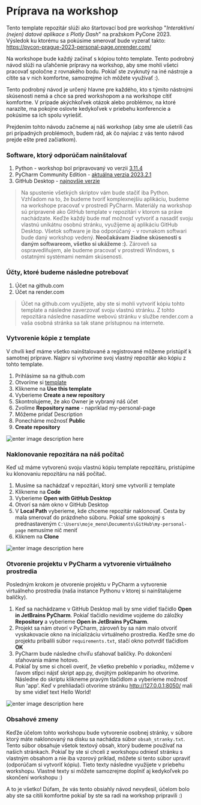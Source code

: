 # Príprava na workshop

Tento template repozitár slúži ako štartovací bod pre workshop "*Interaktivní (nejen) datové aplikace s Plotly Dash*" na pražskom PyCone 2023. Výsledok ku ktorému sa pokúsime smerovať bude vyzerať takto: https://pycon-prague-2023-personal-page.onrender.com/

Na workshope bude každý začínať s kópiou tohto template. Tento podrobný návod slúži na uľahčenie prípravy na workshop, aby sme mohli všetci pracovať spoločne z rovnakého bodu. Pokiaľ ste zvyknutý na iné nástroje a cítite sa v nich komfortne, samozrejme ich môžete využívať :). 

Tento podrobný návod je určený hlavne pre každého, kto s týmito nástrojmi skúsenosti nemá a chce sa pred workshopom a na workshope cítiť komfortne. V prípade akýchkoľvek otázok alebo problémov, na ktoré narazíte, ma pokojne oslovte kedykoľvek v priebehu konferencie a pokúsime sa ich spolu vyriešiť.

Prejdením tohto návodu začneme aj náš workshop (aby sme ale ušetrili čas pri prípadných problémoch, budem rád, ak čo najviac z vás tento návod prejde ešte pred začiatkom). 

### Software, ktorý odporúčam nainštalovať

1. Python - workshop bol pripravovaný vo verzii [3.11.4](https://www.python.org/ftp/python/3.11.4/python-3.11.4-amd64.exe)
2. PyCharm Community Edition - [aktuálna verzia 2023.2.1](https://www.jetbrains.com/pycharm/download/download-thanks.html?platform=windows&code=PCC)
3. GitHub Desktop - [najnovšie verzie](https://desktop.github.com/)

> Na spustenie všetkých skriptov vám bude stačiť iba Python. Vzhľadom na to, že budeme tvoriť komplexnejšiu aplikáciu, budeme na workshope pracovať v prostredí PyCharm. Materiály na workshop sú pripravené ako GitHub template v repozitári v ktorom sa práve nachádzate. Keďže každý bude mať možnosť vytvoriť a nasadiť svoju vlastnú unikátnu osobnú stránku, využijeme aj aplikáciu GitHub Desktop. Všetok software je iba odporúčaný - v rovnakom softwari bude daný workshop vedený. **Neočakávam žiadne skúsenosti s daným softwareom, všetko si ukážeme :).** Zároveň sa ospravedlňujem, ale budeme pracovať v prostredí Windows, s ostatnými systémami nemám skúsenosti.

### Účty, ktoré budeme následne potrebovať

1. Účet na github.com
2. Účet na render.com

> Účet na github.com využijete, aby ste si mohli vytvoriť kópiu tohto template a následne zaverzovať svoju vlastnú stránku. Z tohto repozitára následne nasadíme webovú stránku v službe render.com a vaša osobná stránka sa tak stane prístupnou na internete.

### Vytvorenie kópie z template

V chvíli keď máme všetko nainštalované a registrované môžeme pristúpiť k samotnej príprave. Najprv si vytvoríme svoj vlastný repozitár ako kópiu z tohto template. 

1. Prihlásime sa na github.com
2. Otvoríme si [template](https://github.com/martin2097/pycon-prague-2023-personal-page-template)
3. Klikneme na **Use this template**
4. Vyberieme **Create a new repository**
5. Skontrolujeme, že ako Owner je vybraný náš účet
6. Zvolíme **Repository name** - napríklad my-personal-page
7. Môžeme pridať Description
8. Ponecháme možnosť **Public**
9. **Create repository**

![enter image description here](https://i.ibb.co/jZdNBK6/copy-repostiory-from-template.gif)

### Naklonovanie repozitára na náš počítač

Keď už máme vytvorenú svoju vlastnú kópiu template repozitáru, pristúpime ku klonovaniu repozitáru na náš počítač. 

1. Musíme sa nachádzať v repozitári, ktorý sme vytvorili z template
2. Klikneme na **Code**
3. Vyberieme **Open with GitHub Desktop**
4. Otvorí sa nám okno v GitHub Desktop
5. V **Local Path** vyberieme, kde chceme repozitár naklonovať. Cesta by mala smerovať do prázdneho súboru. Pokiaľ sme spokojný s prednastaveným `C:\Users\moje_meno\Documents\GitHub\my-personal-page` nemusíme nič meniť
6. Kliknem na **Clone**

![enter image description here](https://i.ibb.co/qyTvWnL/clone-repository.gif)

### Otvorenie projektu v PyCharm a vytvorenie virtuálneho prostredia

Posledným krokom je otvorenie projektu v PyCharm a vytvorenie virtuálneho prostredia (naša instance Pythonu v ktorej si nainštalujeme balíčky).

1. Keď sa nachádzame v GitHub Desktop mali by sme vidieť tlačidlo **Open in JetBrains PyCharm**. Pokiaľ tlačidlo nevidíme vojdeme do záložky **Repository** a vyberieme **Open in JetBrains PyCharm**.
2. Projekt sa nám otvorí v PyCharm, zároveň by sa nám malo otvoriť vyskakovacie okno na inicializáciu virtuálneho prostredia. Keďže sme do projektu pribalili súbor `requirements.txt`, stačí okno potvrdiť tlačidlom **OK**
3. PyCharm bude následne chvíľu sťahovať balíčky. Po dokončení sťahovania máme hotovo. 
4. Pokiaľ by sme si chceli overiť, že všetko prebehlo v poriadku, môžeme v ľavom stĺpci nájsť skript app.py, dvojitým poklepaním ho otvoríme. Následne do skriptu klikneme pravým tlačidlom a vyberieme možnosť Run 'app'. Keď v prehliadači otvoríme stránku http://127.0.0.1:8050/ mali by sme vidieť text Hello World! 

![enter image description here](https://i.ibb.co/HgFfcgx/create-project-venv.gif)

### Obsahové zmeny

Keďže účelom tohto workshopu bude vytvorenie osobnej stránky, v súbore ktorý máte naklonovaný na disku sa nachádza súbor `obsah_stranky.txt`. Tento súbor obsahuje všetok textový obsah, ktorý budeme používať na našich stránkach. Pokiaľ by ste si chceli z workshopu odniesť stránku s vlastným obsahom a nie iba vzorový príklad, môžete si tento súbor upraviť (odporúčam si vytvoriť kópiu). Tieto texty následne využijete v priebehu workshopu. Vlastné texty si môžete samozrejme doplniť aj kedykoľvek po skončení workshopu :)

A to je všetko! Dúfam, že vás tento obsiahly návod nevydesil, účelom bolo aby ste sa cítili komfortne pokiaľ by ste sa radi na workshop pripravili :)
